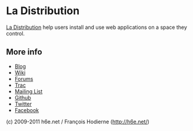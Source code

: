 # La Distribution

[La Distribution][home] help users install and use web applications on a space they control.

  [home]: http://ladistribution.net/

## More info

 * [Blog](http://ladistribution.net/blog/)
 * [Wiki](http://ladistribution.net/en/wiki/)
 * [Forums](http://ladistribution.net/en/forums/)
 * [Trac](http://ladistribution.net/trac/)
 * [Mailing List](https://groups.google.com/group/ladistribution)
 * [Github](https://github.com/ladistribution)
 * [Twitter](http://twitter.com/ladistribution])
 * [Facebook](http://www.facebook.com/ladistribution)

(c) 2009-2011 h6e.net / François Hodierne (http://h6e.net/)
